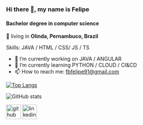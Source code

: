 ### Hi there 👋, my name is Felipe
#### Bachelor degree in computer science
  📌  living in **Olinda, Pernambuco, Brazil**

Skills: JAVA / HTML / CSS/ JS / TS

- 🔭 I’m currently working on JAVA / ANGULAR 
- 🌱 I’m currently learning PYTHON / CLOUD / CI&CD 
- 📫 How to reach me: fbfelipe91@gmail.com 


[![Top Langs](https://github-readme-stats.vercel.app/api/top-langs/?username=felipexd3)](https://github.com/anuraghazra/github-readme-stats)

![GitHub stats](https://github-readme-stats.vercel.app/api?username=felipexd3&show_icons=true&count_private=true)  

[<img src='https://cdn.jsdelivr.net/npm/simple-icons@3.0.1/icons/github.svg' alt='github' height='40'>](https://github.com/felipexd3)  [<img src='https://cdn.jsdelivr.net/npm/simple-icons@3.0.1/icons/linkedin.svg' alt='linkedin' height='40'>](https://www.linkedin.com/in/felipe-batista-1b355217b/)  

